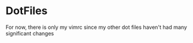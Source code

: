 # DotFiles

For now, there is only my vimrc since my other dot files haven't had many significant changes
